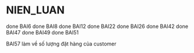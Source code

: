 # NIEN_LUAN


done BAI6
done BAI8
done BAI12
done BAI22
done BAI26
done BAI42
done BAI47
done BAI49
done BAI51


BAI57 làm về số lượng đặt hàng của customer